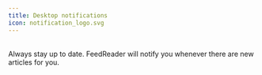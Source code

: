 ```yaml
---
title: Desktop notifications
icon: notification_logo.svg
---
```

<br> Always stay up to date. FeedReader will notify you whenever there are new articles for you.